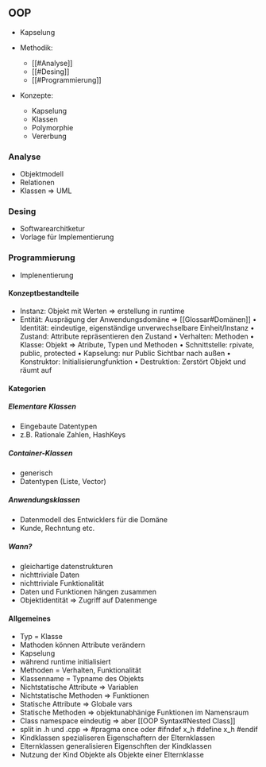 ## OOP
- Kapselung
- Methodik:
	- [[#Analyse]]
	- [[#Desing]]
	- [[#Programmierung]]

- Konzepte:
	- Kapselung
	- Klassen
	- Polymorphie
	- Vererbung

### Analyse
- Objektmodell
- Relationen
- Klassen
=> UML

### Desing
- Softwarearchitketur
- Vorlage für Implementierung

### Programmierung
- Implenentierung

#### Konzeptbestandteile
- Instanz: Objekt mit Werten => erstellung in runtime
- Entität: Ausprägung der Anwendungsdomäne => [[Glossar#Domänen]]
• Identität: eindeutige, eigenständige unverwechselbare Einheit/Instanz
• Zustand: Attribute repräsentieren den Zustand
• Verhalten: Methoden
• Klasse: Objekt => Atribute, Typen und Methoden
• Schnittstelle: rpivate, public, protected
• Kapselung: nur Public Sichtbar nach außen
• Konstruktor: Initialisierungfunktion
• Destruktion: Zerstört Objekt und räumt auf

#### Kategorien
##### Elementare Klassen
- Eingebaute Datentypen
- z.B. Rationale Zahlen, HashKeys

##### Container-Klassen
- generisch
- Datentypen (Liste, Vector)

##### Anwendungsklassen
- Datenmodell des Entwicklers für die Domäne
- Kunde, Rechntung etc.

##### Wann?
- gleichartige datenstrukturen
- nichttriviale Daten
- nichttriviale Funktionalität
- Daten und Funktionen hängen zusammen
- Objektidentität => Zugriff auf Datenmenge

#### Allgemeines
- Typ = Klasse
- Mathoden können Attribute verändern
- Kapselung
- während runtime initialisiert
- Methoden = Verhalten, Funktionalität
- Klassenname = Typname des Objekts
- Nichtstatische Attribute => Variablen
- Nichtstatische Methoden => Funktionen
- Statische Attribute => Globale vars
- Statische Methoden => objektunabhänige Funktionen im Namensraum
- Class namespace eindeutig => aber [[OOP Syntax#Nested Class]]
- split in .h und .cpp => #pragma once oder #ifndef x_h #define x_h #endif
- Kindklassen spezialiseren Eigenschaftern der Elternklassen
- Elternklassen generalisieren Eigenschften der Kindklassen
- Nutzung der Kind Objekte als Objekte einer Elternklasse
